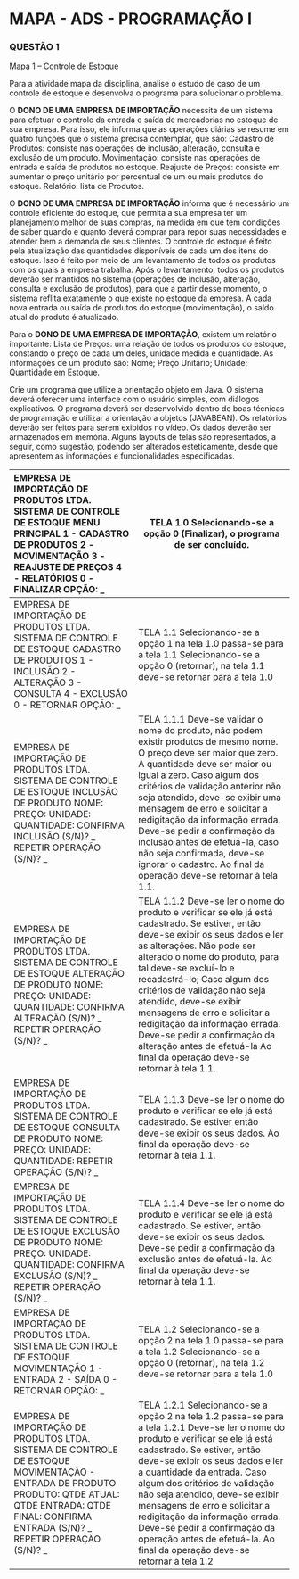 # MAPA - ADS - PROGRAMAÇÃO I

### QUESTÃO 1

Mapa 1 – Controle de Estoque
 
Para a atividade mapa da disciplina, analise o estudo de caso de um controle de estoque e desenvolva o programa para solucionar o problema.

O **DONO DE UMA EMPRESA DE IMPORTAÇÃO** necessita de um sistema para efetuar o controle da entrada e saída de mercadorias no estoque de sua empresa.
Para isso, ele informa que as operações diárias se resume em quatro funções que o sistema precisa contemplar, que são:
Cadastro de Produtos: consiste nas operações de inclusão, alteração, consulta e exclusão de um produto.
Movimentação: consiste nas operações de entrada e saída de produtos no estoque.
Reajuste de Preços: consiste em aumentar o preço unitário por percentual de um ou mais produtos do estoque.
Relatório: lista de Produtos.


O **DONO DE UMA EMPRESA DE IMPORTAÇÃO** informa que é necessário um controle eficiente do estoque, que permita a sua empresa ter um planejamento melhor de suas compras, na medida em que tem condições de saber quando e quanto deverá comprar para repor suas necessidades e atender bem a demanda de seus clientes.
O controle do estoque é feito pela atualização das quantidades disponíveis de cada um dos itens do estoque. Isso é feito por meio de um levantamento de todos os produtos com os quais a empresa trabalha. Após o levantamento, todos os produtos deverão ser mantidos no sistema (operações de inclusão, alteração, consulta e exclusão de produtos), para que a partir desse momento, o sistema reflita exatamente o que existe no estoque da empresa.
A cada nova entrada ou saída de produtos do estoque (movimentação), o saldo atual do produto é atualizado.


Para o **DONO DE UMA EMPRESA DE IMPORTAÇÃO**, existem um relatório importante:
Lista de Preços: uma relação de todos os produtos do estoque, constando o preço de cada um deles, unidade medida e quantidade.
As informações de um produto são:
Nome;
Preço Unitário;
Unidade;
Quantidade em Estoque.

Crie um programa que utilize a orientação objeto em Java.
O sistema deverá oferecer uma interface com o usuário simples, com diálogos explicativos.
O programa deverá ser desenvolvido dentro de boas técnicas de programação e utilizar a orientação a objetos (JAVABEAN).
Os relatórios deverão ser feitos para serem exibidos no vídeo.
Os dados deverão ser armazenados em memória.
Alguns layouts de telas são representados, a seguir, como sugestão, podendo ser alterados esteticamente, desde que apresentem as informações e funcionalidades especificadas.



| EMPRESA DE IMPORTAÇÃO DE PRODUTOS LTDA. SISTEMA DE CONTROLE DE ESTOQUE MENU PRINCIPAL 1 - CADASTRO DE PRODUTOS 2 - MOVIMENTAÇÃO 3 - REAJUSTE DE PREÇOS 4 - RELATÓRIOS 0 - FINALIZAR OPÇÃO: _ | TELA 1.0 Selecionando-se a opção 0 (Finalizar), o programa de ser concluído. |
| :----------------------------------------------------------- | ------------------------------------------------------------ |
| EMPRESA DE IMPORTAÇÃO DE PRODUTOS LTDA. SISTEMA DE CONTROLE DE ESTOQUE CADASTRO DE PRODUTOS 1 - INCLUSÃO 2 - ALTERAÇÃO 3 - CONSULTA 4 - EXCLUSÃO 0 - RETORNAR OPÇÃO: _ | TELA 1.1 Selecionando-se a opção 1 na tela 1.0 passa-se para a tela 1.1 Selecionando-se a opção 0 (retornar), na tela 1.1 deve-se retornar para a tela 1.0 |
| EMPRESA DE IMPORTAÇÃO DE PRODUTOS LTDA. SISTEMA DE CONTROLE DE ESTOQUE INCLUSÃO DE PRODUTO NOME: PREÇO: UNIDADE: QUANTIDADE: CONFIRMA INCLUSÃO (S/N)? _ REPETIR OPERAÇÃO (S/N)? _ | TELA 1.1.1 Deve-se validar o nome do produto, não podem existir produtos de mesmo nome. O preço deve ser maior que zero. A quantidade deve ser maior ou igual a zero. Caso algum dos critérios de validação anterior não seja atendido, deve-se exibir uma mensagem de erro e solicitar a redigitação da informação errada. Deve-se pedir a confirmação da inclusão antes de efetuá-la, caso não seja confirmada, deve-se ignorar o cadastro. Ao final da operação deve-se retornar à tela 1.1. |
| EMPRESA DE IMPORTAÇÃO DE PRODUTOS LTDA. SISTEMA DE CONTROLE DE ESTOQUE ALTERAÇÃO DE PRODUTO NOME: PREÇO: UNIDADE: QUANTIDADE: CONFIRMA ALTERAÇÃO (S/N)? _ REPETIR OPERAÇÃO (S/N)? _ | TELA 1.1.2 Deve-se ler o nome do produto e verificar se ele já está cadastrado. Se estiver, então deve-se exibir os seus dados e ler as alterações. Não pode ser alterado o nome do produto, para tal deve-se excluí-lo e recadastrá-lo; Caso algum dos critérios de validação não seja atendido, deve-se exibir mensagens de erro e solicitar a redigitação da informação errada. Deve-se pedir a confirmação da alteração antes de efetuá-la Ao final da operação deve-se retornar à tela 1.1. |
| EMPRESA DE IMPORTAÇÃO DE PRODUTOS LTDA. SISTEMA DE CONTROLE DE ESTOQUE CONSULTA DE PRODUTO NOME: PREÇO: UNIDADE: QUANTIDADE: REPETIR OPERAÇÃO (S/N)? _ | TELA 1.1.3 Deve-se ler o nome do produto e verificar se ele já está cadastrado. Se estiver então deve-se exibir os seus dados. Ao final da operação deve-se retornar à tela 1.1. |
| EMPRESA DE IMPORTAÇÃO DE PRODUTOS LTDA. SISTEMA DE CONTROLE DE ESTOQUE EXCLUSÃO DE PRODUTO NOME: PREÇO: UNIDADE: QUANTIDADE: CONFIRMA EXCLUSÃO (S/N)? _ REPETIR OPERAÇÃO (S/N)? _ | TELA 1.1.4 Deve-se ler o nome do produto e verificar se ele já está cadastrado. Se estiver, então deve-se exibir os seus dados. Deve-se pedir a confirmação da exclusão antes de efetuá-la. Ao final da operação deve-se retornar à tela 1.1. |
| EMPRESA DE IMPORTAÇÃO DE PRODUTOS LTDA. SISTEMA DE CONTROLE DE ESTOQUE MOVIMENTAÇÃO 1 - ENTRADA 2 - SAÍDA 0 - RETORNAR OPÇÃO: _ | TELA 1.2 Selecionando-se a opção 2 na tela 1.0 passa-se para a tela 1.2 Selecionando-se a opção 0 (retornar), na tela 1.2 deve-se retornar para a tela 1.0 |
| EMPRESA DE IMPORTAÇÃO DE PRODUTOS LTDA. SISTEMA DE CONTROLE DE ESTOQUE MOVIMENTAÇÃO - ENTRADA DE PRODUTO PRODUTO: QTDE ATUAL: QTDE ENTRADA: QTDE FINAL: CONFIRMA ENTRADA (S/N)? _ REPETIR OPERAÇÃO (S/N)? _ | TELA 1.2.1 Selecionando-se a opção 2 na tela 1.2 passa-se para a tela 1.2.1 Deve-se ler o nome do produto e verificar se ele já está cadastrado. Se estiver, então deve-se exibir os seus dados e ler a quantidade da entrada. Caso algum dos critérios de validação não seja atendido, deve-se exibir mensagens de erro e solicitar a redigitação da informação errada. Deve-se pedir a confirmação da operação antes de efetuá-la. Ao final da operação deve-se retornar à tela 1.2 |